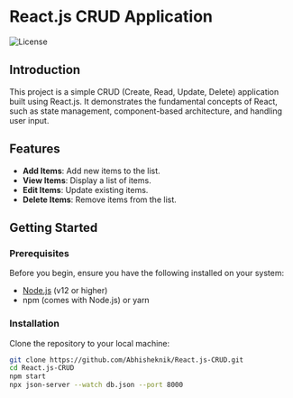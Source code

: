 # React.js CRUD Application

![License](https://img.shields.io/badge/license-MIT-blue.svg)

## Introduction

This project is a simple CRUD (Create, Read, Update, Delete) application built using React.js. It demonstrates the fundamental concepts of React, such as state management, component-based architecture, and handling user input.

## Features

- **Add Items**: Add new items to the list.
- **View Items**: Display a list of items.
- **Edit Items**: Update existing items.
- **Delete Items**: Remove items from the list.

## Getting Started

### Prerequisites

Before you begin, ensure you have the following installed on your system:

- [Node.js](https://nodejs.org/en/download/) (v12 or higher)
- npm (comes with Node.js) or yarn

### Installation

Clone the repository to your local machine:

```bash
git clone https://github.com/Abhisheknik/React.js-CRUD.git
cd React.js-CRUD
npm start
npx json-server --watch db.json --port 8000
